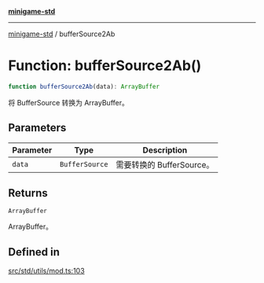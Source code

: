 [**minigame-std**](../README.md)

***

[minigame-std](../README.md) / bufferSource2Ab

# Function: bufferSource2Ab()

```ts
function bufferSource2Ab(data): ArrayBuffer
```

将 BufferSource 转换为 ArrayBuffer。

## Parameters

| Parameter | Type | Description |
| ------ | ------ | ------ |
| `data` | `BufferSource` | 需要转换的 BufferSource。 |

## Returns

`ArrayBuffer`

ArrayBuffer。

## Defined in

[src/std/utils/mod.ts:103](https://github.com/JiangJie/minigame-std/blob/eeac001add8ab13d21bab6e48cf53f07cd0a9aad/src/std/utils/mod.ts#L103)
